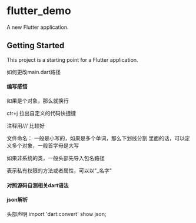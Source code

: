 # flutter_demo

A new Flutter application.

## Getting Started

This project is a starting point for a Flutter application.



如何更改main.dart路径


#### 编写感悟
如果是个对象，那么就换行

ctr+j 拉出自定义的代码快捷键

注释用/// 比较好

文件命名： 一般是小写的，如果是多个单词，那么下划线分割
里面的话，可以定义多个对象，一般首字母是大写

如果非系统的类，一般头部先导入包名路径

表示私有权限的方法或者属性，可以以"_名字"

#### 对照源码自测相关dart语法


#### json解析
头部声明 import 'dart:convert' show json;
